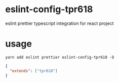 # eslint-config-tpr618
eslint prettier typescript integration for react project 


# usage

```shell
yarn add eslint prettier eslint-config-tpr618 -D
```

```json
{
  "extends": ["tpr618"]
}
```